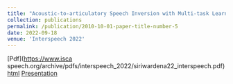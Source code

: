 ```yaml
---
title: "Acoustic-to-articulatory Speech Inversion with Multi-task Learning"
collection: publications
permalink: /publication/2010-10-01-paper-title-number-5
date: 2022-09-18
venue: 'Interspeech 2022'
---
```


[Pdf](https://www.isca speech.org/archive/pdfs/interspeech_2022/siriwardena22_interspeech.pdf)
[html](https://www.isca-speech.org/archive/interspeech_2022/siriwardena22_interspeech.html)
[Presentation](http://academicpages.github.io/files/Interspeech22_presentation_final.pdf)

